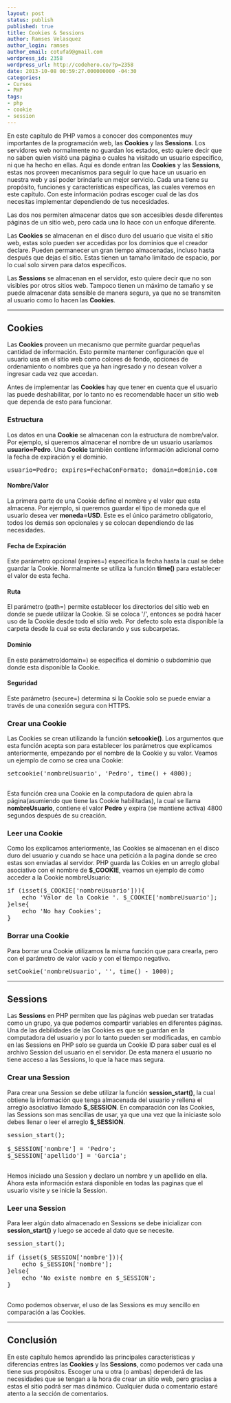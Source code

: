 ```yaml
---
layout: post
status: publish
published: true
title: Cookies & Sessions
author: Ramses Velasquez
author_login: ramses
author_email: cotufa9@gmail.com
wordpress_id: 2358
wordpress_url: http://codehero.co/?p=2358
date: 2013-10-08 00:59:27.000000000 -04:30
categories:
- Cursos
- PHP
tags:
- php
- cookie
- session
---
```

<p>En este capítulo de PHP vamos a conocer dos componentes muy importantes de la programación web, las <strong>Cookies</strong> y las <strong>Sessions</strong>. Los servidores web normalmente no guardan los estados, esto quiere decir que no saben quien visitó una página o cuales ha visitado un usuario especifico, ni que ha hecho en ellas. Aquí es donde entran las <strong>Cookies</strong> y las <strong>Sessions</strong>, estas nos proveen mecanismos para seguir lo que hace un usuario en nuestra web y así poder brindarle un mejor servicio. Cada una tiene su propósito, funciones y características específicas, las cuales veremos en este capítulo. Con este información podras escoger cual de las dos necesitas implementar dependiendo de tus necesidades.</p>

<p>Las dos nos permiten almacenar datos que son accesibles desde diferentes páginas de un sitio web, pero cada una lo hace con un enfoque diferente.</p>

<p>Las <strong>Cookies</strong> se almacenan en el disco duro del usuario que visita el sitio web, estas solo pueden ser accedidas por los dominios que el creador declare. Pueden permanecer un gran tiempo almacenadas, incluso hasta después que dejas el sitio. Estas tienen un tamaño limitado de espacio, por lo cual solo sirven para datos específicos.</p>

<p>Las <strong>Sessions</strong> se almacenan en el servidor, esto quiere decir que no son visibles por otros sitios web. Tampoco tienen un máximo de tamaño y se puede almacenar data sensible de manera segura, ya que no se transmiten al usuario como lo hacen las <strong>Cookies</strong>.</p>

<hr />

<h2>Cookies</h2>

<p>Las <strong>Cookies</strong> proveen un mecanismo que permite guardar pequeñas cantidad de información. Esto permite mantener configuración que el usuario usa en el sitio web como colores de fondo, opciones de ordenamiento o nombres que ya han ingresado y no desean volver a ingresar cada vez que accedan.</p>

<p>Antes de implementar las <strong>Cookies</strong> hay que tener en cuenta que el usuario las puede deshabilitar, por lo tanto no es recomendable hacer un sitio web que dependa de esto para funcionar.</p>

<h3>Estructura</h3>

<p>Los datos en una <strong>Cookie</strong> se almacenan con la estructura de nombre/valor. Por ejemplo, si queremos almacenar el nombre de un usuario usaríamos <strong>usuario=Pedro</strong>. Una <strong>Cookie</strong> también contiene información adicional como la fecha de expiración y el dominio.</p>

<pre>usuario=Pedro; expires=FechaConFormato; domain=dominio.com
</pre>

<h4>Nombre/Valor</h4>

<p>La primera parte de una Cookie define el nombre y el valor que esta almacena. Por ejemplo, si queremos guardar el tipo de moneda que el usuario desea ver <strong>moneda=USD</strong>. Este es el único parámetro obligatorio, todos los demás son opcionales y se colocan dependiendo de las necesidades.</p>

<h4>Fecha de Expiración</h4>

<p>Este parámetro opcional (expires=) especifica la fecha hasta la cual se debe guardar la Cookie. Normalmente se utiliza la función <strong>time()</strong> para establecer el valor de esta fecha.</p>

<h4>Ruta</h4>

<p>El parámetro (path=) permite establecer los directorios del sitio web en donde se puede utilizar la Cookie. Si se coloca '/', entonces se podrá hacer uso de la Cookie desde todo el sitio web. Por defecto solo esta disponible la carpeta desde la cual se esta declarando y sus subcarpetas.</p>

<h4>Dominio</h4>

<p>En este parámetro(domain=) se especifica el dominio o subdominio que donde esta disponible la Cookie.</p>

<h4>Seguridad</h4>

<p>Este parámetro (secure=) determina si la Cookie solo se puede enviar a través de una conexión segura con HTTPS.</p>

<h3>Crear una Cookie</h3>

<p>Las Cookies se crean utilizando la función <strong>setcookie()</strong>. Los argumentos que esta función acepta son para establecer los parámetros que explicamos anteriormente, empezando por el nombre de la Cookie y su valor. Veamos un ejemplo de como se crea una Cookie:</p>

<pre>setcookie('nombreUsuario', 'Pedro', time() + 4800);

</pre>

<p>Esta función crea una Cookie en la computadora de quien abra la página(asumiendo que tiene las Cookie habilitadas), la cual se llama <strong>nombreUsuario</strong>, contiene el valor <strong>Pedro</strong> y expira (se mantiene activa) 4800 segundos después de su creación.</p>

<h3>Leer una Cookie</h3>

<p>Como los explicamos anteriormente, las Cookies se almacenan en el disco duro del usuario y cuando se hace una petición a la pagina donde se creo estas son enviadas al servidor. PHP guarda las Cokies en un arreglo global asociativo con el nombre de <strong>$_COOKIE</strong>, veamos un ejemplo de como acceder a la Cookie nombreUsuario:</p>

<pre>if (isset($_COOKIE['nombreUsuario'])){
    echo 'Valor de la Cookie '. $_COOKIE['nombreUsuario'];
}else{
    echo 'No hay Cookies';
}
</pre>

<h3>Borrar una Cookie</h3>

<p>Para borrar una Cookie utilizamos la misma función que para crearla, pero con el parámetro de valor vacío y con el tiempo negativo.</p>

<pre>setCookie('nombreUsuario', '', time() - 1000);
</pre>

<hr />

<h2>Sessions</h2>

<p>Las <strong>Sessions</strong> en PHP permiten que las páginas web puedan ser tratadas como un grupo, ya que podemos compartir variables en diferentes páginas. Una de las debilidades de las Cookies es que se guardan en la computadora del usuario y por lo tanto pueden ser modificadas, en cambio en las Sessions en PHP solo se guarda un Cookie ID para saber cual es el archivo Session del usuario en el servidor. De esta manera el usuario no tiene acceso a las Sessions, lo que la hace mas segura.</p>

<h3>Crear una Session</h3>

<p>Para crear una Session se debe utilizar la función <strong>session_start()</strong>, la cual obtiene la información que tenga almacenada del usuario y rellena el arreglo asociativo llamado <strong>$_SESSION</strong>. En comparación con las Cookies, las Sessions son mas sencillas de usar, ya que una vez que la iniciaste solo debes llenar o leer el arreglo <strong>$_SESSION</strong>.</p>

<pre>session_start();

$_SESSION['nombre'] = 'Pedro';
$_SESSION['apellido'] = 'Garcia';

</pre>

<p>Hemos iniciado una Session y declaro un nombre y un apellido en ella. Ahora esta información estará disponible en todas las paginas que el usuario visite y se inicie la Session.</p>

<h3>Leer una Session</h3>

<p>Para leer algún dato almacenado en Sessions se debe inicializar con <strong>session_start()</strong> y luego se accede al dato que se necesite.</p>

<pre>session_start();

if (isset($_SESSION['nombre'])){
    echo $_SESSION['nombre']; 
}else{
    echo 'No existe nombre en $_SESSION';
}

</pre>

<p>Como podemos observar, el uso de las Sessions es muy sencillo en comparación a las Cookies.</p>

<hr />

<h2>Conclusión</h2>

<p>En este capítulo hemos aprendido las principales características y diferencias entres las <strong>Cookies</strong> y las <strong>Sessions</strong>, como podemos ver cada una tiene sus propósitos. Escoger una u otra (o ambas) dependerá de las necesidades que se tengan a la hora de crear un sitio web, pero gracias a estas el sitio podrá ser mas dinámico. Cualquier duda o comentario estaré atento a la sección de comentarios.</p>
